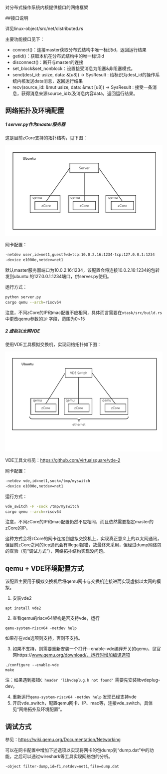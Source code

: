对分布式操作系统内核提供接口的网络框架

##接口说明

详见linux-object/src/net/distributed.rs

主要功能接口见下：

- connect()：连接master获取分布式结构中唯一标识id，返回运行结果
- getid()：获取本机在分布式结构中的唯一标识id
- disconnect()：断开与master的连接
- set_block&set_nonblock：设置接受消息为阻塞&非阻塞模式。
-  send(dest_id: usize, data: &[u8]) -> SysResult : 给标识为dest_id的操作系统内核发送data消息，返回运行结果
- recv(source_id: &mut usize, data: &mut [u8]) -> SysResult : 接受一条消息，获得消息来源source_id以及消息内容data，返回运行结果。

## 网络拓扑及环境配置

##### 1 server.py作为master服务器

这是目前zCore支持的拓扑结构，见下图：

![image1](.\images\image1.png)

网卡配置：

```bash
-netdev user,id=net1,guestfwd=tcp:10.0.2.16:1234-tcp:127.0.0.1:1234
-device e1000e,netdev=net1
```

默认master服务器端口为10.0.2.16:1234，该配置会将连接10.0.2.16:1234的包转发到ubuntu 的127.0.0.1:1234端口，供server.py使用。

运行方式：

```bash
python server.py
cargo qemu --arch=riscv64
```

注意，不同zCore的IP和mac配置不应相同，具体而言需要在`xtask/src/build.rs` 中更改qemu参数的`IP` 字段，范围为0~15

##### 2 虚拟以太网VDE

使用VDE工具模拟交换机，实现网络拓扑如下图：

![image2](.\images\image2.png)

VDE工具文档见：https://github.com/virtualsquare/vde-2

网卡配置：

```bash
-netdev vde,id=net1,sock=/tmp/myswitch
-device e1000e,netdev=net1
```

运行方式：

```bash
vde_switch -F -sock /tmp/myswitch
cargo qemu --arch=riscv64
```

注意，不同zCore的IP和mac配置仍然不应相同，而且依然需要指定master的zCore的IP。

这种方式会将zCore的网卡连接到虚拟交换机上，实现真正意义上的以太网通讯，但目前zCore之间的tcp通讯会有Illegal报错，故最终未采用，但经过dump网络包的查验（见“调试方式”），网络拓扑结构实现没问题。

## qemu + VDE环境配置方式

该配置主要用于模拟交换机后将qemu网卡与交换机连接进而实现虚拟以太网的模拟。

1. 安装vde2

```
apt install vde2
```

2. 查看qemu的riscv64架构是否支持vde，运行

```
qemu-system-riscv64 -netdev help
```

如果存在vde选项则支持，否则不支持。

3. 如果不支持，则需要重新安装一个打开--enable-vde编译开关的qemu，见官网https://www.qemu.org/download/，运行时增加编译选项

```
./configure --enable-vde
make
```

注：如果遇到报错`C header 'libvdeplug.h not found'` 需要先安装libvdeplug-dev。

4. 重新运行`qemu-system-riscv64 -netdev help` 发现已经支持vde
5. 开启vde_switch，配置qemu网卡、IP、mac等，连接vde_switch，具体见“网络拓扑及环境配置”。

## 调试方式

参见：https://wiki.qemu.org/Documentation/Networking

可以在网卡配置中增加下述选项以实现将网卡的包dump到“dump.dat”中的功能，之后可以通过wireshark等工具实现网络包的分析。

```
-object filter-dump,id=f1,netdev=net1,file=dump.dat
```

